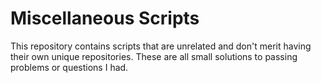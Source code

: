 # Miscellaneous Scripts

This repository contains scripts that are unrelated and don't merit having their own unique repositories. These are all small solutions to passing problems or questions I had.